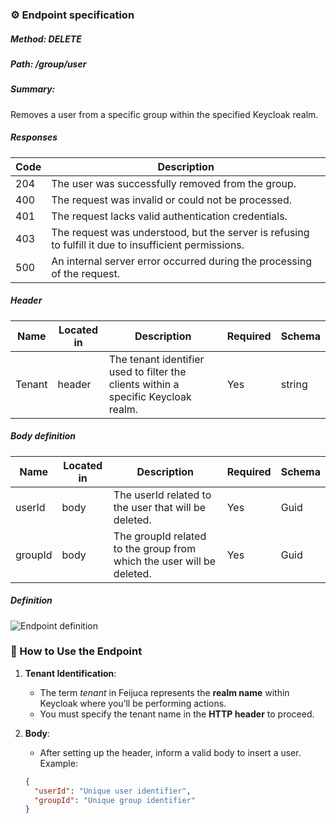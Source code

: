 ### ⚙️ Endpoint specification

##### Method: DELETE

##### Path: /group/user

##### Summary:

Removes a user from a specific group within the specified Keycloak realm.

##### Responses

| Code | Description                                                                                           |
| ---- | ----------------------------------------------------------------------------------------------------- |
| 204  | The user was successfully removed from the group.                                                     |
| 400  | The request was invalid or could not be processed.                                                    |
| 401  | The request lacks valid authentication credentials.                                                   |
| 403  | The request was understood, but the server is refusing to fulfill it due to insufficient permissions. |
| 500  | An internal server error occurred during the processing of the request.                               |

##### Header

| Name   | Located in | Description                                                                        | Required | Schema |
| ------ | ---------- | ---------------------------------------------------------------------------------- | -------- | ------ |
| Tenant | header     | The tenant identifier used to filter the clients within a specific Keycloak realm. | Yes      | string |

##### Body definition

| Name    | Located in | Description                                                           | Required | Schema |
| ------- | ---------- | --------------------------------------------------------------------- | -------- | ------ |
| userId  | body       | The userId related to the user that will be deleted.                  | Yes      | Guid   |
| groupId | body       | The groupId related to the group from which the user will be deleted. | Yes      | Guid   |

##### Definition

![Endpoint definition](https://res.cloudinary.com/dd7cforjd/image/upload/yjjjdfs8mfp0sfqnozu8.jpg "Endpoint definition")

### 📝 How to Use the Endpoint

1. **Tenant Identification**:

   - The term _tenant_ in Feijuca represents the **realm name** within Keycloak where you’ll be performing actions.
   - You must specify the tenant name in the **HTTP header** to proceed.

2. **Body**:

   - After setting up the header, inform a valid body to insert a user. Example:

   ```json
   {
     "userId": "Unique user identifier",
     "groupId": "Unique group identifier"
   }
   ```

